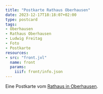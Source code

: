 ```yaml
---
title: "Postkarte Rathaus Oberhausen"
date: 2023-12-17T18:18:07+02:00
type: postcard
tags:
- Oberhausen
- Rathaus Oberhausen
- Ludwig Freitag
- Foto
- Postkarte
resources:
- src: "front.jxl"
  name: front
  params:
    iiif: front/info.json
---
```


Eine Postkarte vom [Rathaus in Oberhausen](https://de.wikipedia.org/wiki/Rathaus_Oberhausen).
